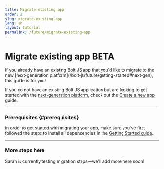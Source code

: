 ```yaml
---
title: Migrate existing app
order: 2
slug: migrate-existing-app
lang: en
layout: tutorial
permalink: /future/migrate-existing-app
---
```


# Migrate existing app <span class="label-beta">BETA</span>

<div class="section-content">
If you already have an existing Bolt JS app that you'd like to migrate to the new [next-generation platform](/bolt-js/future/getting-started#next-gen), this guide is for you!
</div>

If you do not have an existing Bolt JS application but are looking to get started with the [next-generation platform](/bolt-js/future/getting-started#next-gen), check out the [Create a new app](/bolt-js/future/create-new-app) guide.

---
### Prerequisites {#prerequisites}
In order to get started with migrating your app, make sure you've first followed the steps to install all dependencies in the [Getting Started guide](/bolt-js/future/getting-started).

---

### More steps here
Sarah is currently testing migration steps&mdash;we'll add more here soon!